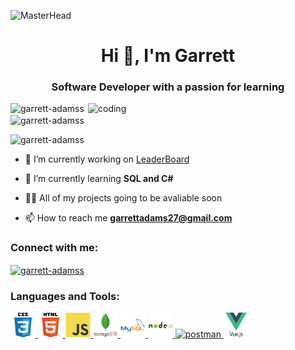 ![MasterHead](https://indoanalytica.com/static/images/bannerr.gif)
<h1 align="center">Hi 👋, I'm Garrett</h1>
<h3 align="center">Software Developer with a passion for learning</h3>
<img alt="coding" align="right" src="https://r7q6w9z6.rocketcdn.me/career/wp-content/uploads/2021/06/2-46.gif" width="380" />





<p><img align="left" src="https://github-readme-stats.vercel.app/api/top-langs?username=garrett-adamss&show_icons=true&locale=en&layout=compact" alt="garrett-adamss" /></p>

<p>&nbsp;<img align="center" src="https://github-readme-stats.vercel.app/api?username=garrett-adamss&show_icons=true&locale=en" alt="garrett-adamss" /></p>
<p align="left"> <img src="https://komarev.com/ghpvc/?username=garrett-adamss&label=Profile%20views&color=0e75b6&style=flat" alt="garrett-adamss" /> </p>

- 🔭 I’m currently working on [LeaderBoard](https://github.com/Casey1224/LeaderBoard)

- 🌱 I’m currently learning **SQL and C#**

- 👨‍💻 All of my projects going to be avaliable soon

<!-- - 👨‍💻 All of my projects are available at 
[coming soon...](coming soon...)-->

- 📫 How to reach me **garrettadams27@gmail.com**

<h3 align="left">Connect with me:</h3>
<p align="left">
<a href="https://linkedin.com/in/garrett-adamss" target="blank"><img align="center" src="https://raw.githubusercontent.com/rahuldkjain/github-profile-readme-generator/master/src/images/icons/Social/linked-in-alt.svg" alt="garrett-adamss" height="30" width="40" /></a>
</p>

<h3 align="left">Languages and Tools:</h3>
<p align="left"> <a href="https://www.w3schools.com/css/" target="_blank" rel="noreferrer"> <img src="https://raw.githubusercontent.com/devicons/devicon/master/icons/css3/css3-original-wordmark.svg" alt="css3" width="40" height="40"/> </a> <a href="https://www.w3.org/html/" target="_blank" rel="noreferrer"> <img src="https://raw.githubusercontent.com/devicons/devicon/master/icons/html5/html5-original-wordmark.svg" alt="html5" width="40" height="40"/> </a> <a href="https://developer.mozilla.org/en-US/docs/Web/JavaScript" target="_blank" rel="noreferrer"> <img src="https://raw.githubusercontent.com/devicons/devicon/master/icons/javascript/javascript-original.svg" alt="javascript" width="40" height="40"/> </a> <a href="https://www.mongodb.com/" target="_blank" rel="noreferrer"> <img src="https://raw.githubusercontent.com/devicons/devicon/master/icons/mongodb/mongodb-original-wordmark.svg" alt="mongodb" width="40" height="40"/> </a> <a href="https://www.mysql.com/" target="_blank" rel="noreferrer"> <img src="https://raw.githubusercontent.com/devicons/devicon/master/icons/mysql/mysql-original-wordmark.svg" alt="mysql" width="40" height="40"/> </a> <a href="https://nodejs.org" target="_blank" rel="noreferrer"> <img src="https://raw.githubusercontent.com/devicons/devicon/master/icons/nodejs/nodejs-original-wordmark.svg" alt="nodejs" width="40" height="40"/> </a> <a href="https://postman.com" target="_blank" rel="noreferrer"> <img src="https://www.vectorlogo.zone/logos/getpostman/getpostman-icon.svg" alt="postman" width="40" height="40"/> </a> <a href="https://vuejs.org/" target="_blank" rel="noreferrer"> <img src="https://raw.githubusercontent.com/devicons/devicon/master/icons/vuejs/vuejs-original-wordmark.svg" alt="vuejs" width="40" height="40"/> </a> </p>




